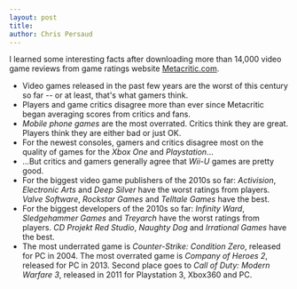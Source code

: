 ```yaml
---
layout: post
title: 
author: Chris Persaud
---
```


I learned some interesting facts after downloading more than 14,000 video game reviews from game ratings website [Metacritic.com](http://metacritic.com).

- Video games released in the past few years are the worst of this century so far -- or at least, that's what gamers think.
- Players and game critics disagree more than ever since Metacritic began averaging scores from critics and fans.
- *Mobile phone games* are the most overrated. Critics think they are great. Players think they are either bad or just OK.
- For the newest consoles, gamers and critics disagree most on the quality of games for the *Xbox One* and *Playstation*...
- ...But critics and gamers generally agree that *Wii-U* games are pretty good.
- For the biggest video game publishers of the 2010s so far: *Activision*, *Electronic Arts* and *Deep Silver* have the worst ratings from players. *Valve Software*, *Rockstar Games* and *Telltale Games* have the best.
- For the biggest developers of the 2010s so far: *Infinity Ward*, *Sledgehammer Games* and *Treyarch* have the worst ratings from players. *CD Projekt Red Studio*, *Naughty Dog* and *Irrational Games* have the best.
- The most underrated game is *Counter-Strike: Condition Zero*, released for PC in 2004. The most overrated game is *Company of Heroes 2*, released for PC in 2013. Second place goes to *Call of Duty: Modern Warfare 3*, released in 2011 for Playstation 3, Xbox360 and PC.

